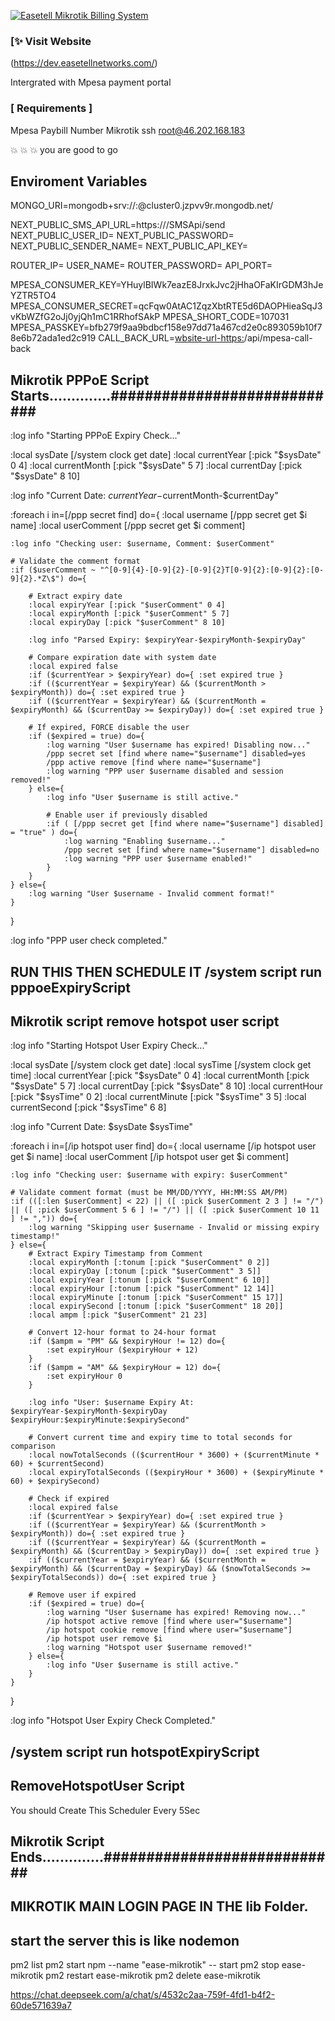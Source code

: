 [![Easetell Mikrotik Billing System](https://dev.easetellnetworks.com/)](https://dev.easetellnetworks.com/)

### [✨ Visit Website

(https://dev.easetellnetworks.com/)

Intergrated with Mpesa payment portal

### [ Requirements ]

Mpesa Paybill Number
Mikrotik
ssh root@46.202.168.183

💥 💥 💥 you are good to go

## Enviroment Variables

MONGO_URI=mongodb+srv://<username>:<password>@cluster0.jzpvv9r.mongodb.net/

NEXT_PUBLIC_SMS_API_URL=https://<smsurl>/SMSApi/send
NEXT_PUBLIC_USER_ID=<username>
NEXT_PUBLIC_PASSWORD=<password>
NEXT_PUBLIC_SENDER_NAME=<EASETELLNET-Sender-Id>
NEXT_PUBLIC_API_KEY=<api-key>

ROUTER_IP=<router-ip>
USER_NAME=<username>
ROUTER_PASSWORD=<password>
API_PORT=<api-port-number>

MPESA_CONSUMER_KEY=YHuylBIWk7eazE8JrxkJvc2jHhaOFaKIrGDM3hJeYZTR5TO4
MPESA_CONSUMER_SECRET=qcFqw0AtAC1ZqzXbtRTE5d6DAOPHieaSqJ3vKbWZfG2oJj0yjQh1mC1RRhofSAkP
MPESA_SHORT_CODE=107031
MPESA_PASSKEY=bfb279f9aa9bdbcf158e97dd71a467cd2e0c893059b10f78e6b72ada1ed2c919
CALL_BACK_URL=<wbsite-url-https:>/api/mpesa-call-back

## Mikrotik PPPoE Script Starts..............############################

:log info "Starting PPPoE Expiry Check..."

:local sysDate [/system clock get date]
:local currentYear [:pick "$sysDate" 0 4]
:local currentMonth [:pick "$sysDate" 5 7]
:local currentDay [:pick "$sysDate" 8 10]

:log info "Current Date: $currentYear-$currentMonth-$currentDay"

:foreach i in=[/ppp secret find] do={
:local username [/ppp secret get $i name]
:local userComment [/ppp secret get $i comment]

    :log info "Checking user: $username, Comment: $userComment"

    # Validate the comment format
    :if ($userComment ~ "^[0-9]{4}-[0-9]{2}-[0-9]{2}T[0-9]{2}:[0-9]{2}:[0-9]{2}.*Z\$") do={

        # Extract expiry date
        :local expiryYear [:pick "$userComment" 0 4]
        :local expiryMonth [:pick "$userComment" 5 7]
        :local expiryDay [:pick "$userComment" 8 10]

        :log info "Parsed Expiry: $expiryYear-$expiryMonth-$expiryDay"

        # Compare expiration date with system date
        :local expired false
        :if ($currentYear > $expiryYear) do={ :set expired true }
        :if (($currentYear = $expiryYear) && ($currentMonth > $expiryMonth)) do={ :set expired true }
        :if (($currentYear = $expiryYear) && ($currentMonth = $expiryMonth) && ($currentDay >= $expiryDay)) do={ :set expired true }

        # If expired, FORCE disable the user
        :if ($expired = true) do={
            :log warning "User $username has expired! Disabling now..."
            /ppp secret set [find where name="$username"] disabled=yes
            /ppp active remove [find where name="$username"]
            :log warning "PPP user $username disabled and session removed!"
        } else={
            :log info "User $username is still active."

            # Enable user if previously disabled
            :if ( [/ppp secret get [find where name="$username"] disabled] = "true" ) do={
                :log warning "Enabling $username..."
                /ppp secret set [find where name="$username"] disabled=no
                :log warning "PPP user $username enabled!"
            }
        }
    } else={
        :log warning "User $username - Invalid comment format!"
    }

}

:log info "PPP user check completed."

## RUN THIS THEN SCHEDULE IT /system script run pppoeExpiryScript

## Mikrotik script remove hotspot user script

:log info "Starting Hotspot User Expiry Check..."

:local sysDate [/system clock get date]
:local sysTime [/system clock get time]
:local currentYear [:pick "$sysDate" 0 4]
:local currentMonth [:pick "$sysDate" 5 7]
:local currentDay [:pick "$sysDate" 8 10]
:local currentHour [:pick "$sysTime" 0 2]
:local currentMinute [:pick "$sysTime" 3 5]
:local currentSecond [:pick "$sysTime" 6 8]

:log info "Current Date: $sysDate $sysTime"

:foreach i in=[/ip hotspot user find] do={
:local username [/ip hotspot user get $i name]
:local userComment [/ip hotspot user get $i comment]

    :log info "Checking user: $username with expiry: $userComment"

    # Validate comment format (must be MM/DD/YYYY, HH:MM:SS AM/PM)
    :if (([:len $userComment] < 22) || ([ :pick $userComment 2 3 ] != "/") || ([ :pick $userComment 5 6 ] != "/") || ([ :pick $userComment 10 11 ] != ",")) do={
        :log warning "Skipping user $username - Invalid or missing expiry timestamp!"
    } else={
        # Extract Expiry Timestamp from Comment
        :local expiryMonth [:tonum [:pick "$userComment" 0 2]]
        :local expiryDay [:tonum [:pick "$userComment" 3 5]]
        :local expiryYear [:tonum [:pick "$userComment" 6 10]]
        :local expiryHour [:tonum [:pick "$userComment" 12 14]]
        :local expiryMinute [:tonum [:pick "$userComment" 15 17]]
        :local expirySecond [:tonum [:pick "$userComment" 18 20]]
        :local ampm [:pick "$userComment" 21 23]

        # Convert 12-hour format to 24-hour format
        :if ($ampm = "PM" && $expiryHour != 12) do={
            :set expiryHour ($expiryHour + 12)
        }
        :if ($ampm = "AM" && $expiryHour = 12) do={
            :set expiryHour 0
        }

        :log info "User: $username Expiry At: $expiryYear-$expiryMonth-$expiryDay $expiryHour:$expiryMinute:$expirySecond"

        # Convert current time and expiry time to total seconds for comparison
        :local nowTotalSeconds (($currentHour * 3600) + ($currentMinute * 60) + $currentSecond)
        :local expiryTotalSeconds (($expiryHour * 3600) + ($expiryMinute * 60) + $expirySecond)

        # Check if expired
        :local expired false
        :if ($currentYear > $expiryYear) do={ :set expired true }
        :if (($currentYear = $expiryYear) && ($currentMonth > $expiryMonth)) do={ :set expired true }
        :if (($currentYear = $expiryYear) && ($currentMonth = $expiryMonth) && ($currentDay > $expiryDay)) do={ :set expired true }
        :if (($currentYear = $expiryYear) && ($currentMonth = $expiryMonth) && ($currentDay = $expiryDay) && ($nowTotalSeconds >= $expiryTotalSeconds)) do={ :set expired true }

        # Remove user if expired
        :if ($expired = true) do={
            :log warning "User $username has expired! Removing now..."
            /ip hotspot active remove [find where user="$username"]
            /ip hotspot cookie remove [find where user="$username"]
            /ip hotspot user remove $i
            :log warning "Hotspot user $username removed!"
        } else={
            :log info "User $username is still active."
        }
    }

}

:log info "Hotspot User Expiry Check Completed."

## /system script run hotspotExpiryScript

## RemoveHotspotUser Script

You should Create This Scheduler Every 5Sec

## Mikrotik Script Ends..............############################

## MIKROTIK MAIN LOGIN PAGE IN THE lib Folder.

## start the server this is like nodemon

pm2 list
pm2 start npm --name "ease-mikrotik" -- start
pm2 stop ease-mikrotik
pm2 restart ease-mikrotik
pm2 delete ease-mikrotik

https://chat.deepseek.com/a/chat/s/4532c2aa-759f-4fd1-b4f2-60de571639a7
